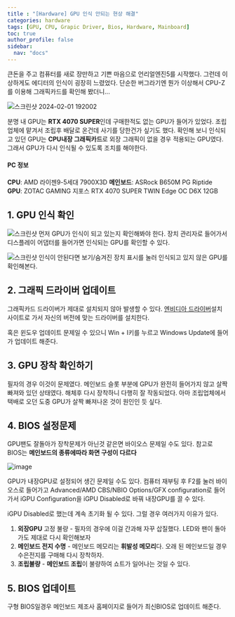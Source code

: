 ```yaml
---
title : "[Hardware] GPU 인식 안되는 현상 해결"
categories: hardware
tags: [GPU, CPU, Grapic Driver, Bios, Hardware, Mainboard]
toc: true
author_profile: false
sidebar:
  nav: "docs"
---
```


큰돈을 주고 컴퓨터를 새로 장만하고 기쁜 마음으로 언리얼엔진5를 시작했다. 그런데 이상하게도 에디터의 인식이 굉장히 느렸었다. 단순한 버그라기엔 뭔가 이상해서 CPU-Z를 이용해 그래픽카드를 확인해 봤더니... 

![스크린샷 2024-02-01 192002](https://github.com/mohitto55/mohitto55.github.io/assets/154340583/8b71498c-988e-45d2-bd83-6a7b3f7d7448)

분명 내 GPU는 **RTX 4070 SUPER**인데 구매한적도 없는 GPU가 들어가 있었다. 조립업체에 맡겨서 조립후 배달로 온건데 사기를 당한건가 싶기도 했다. 확인해 보니 인식되고 있던 GPU는 **CPU내장 그래픽카드**로 외장 그래픽이 없을 경우 적용되는 GPU였다. 그래서 GPU가 다시 인식될 수 있도록 조치를 해야한다.

#### PC 정보
**CPU**: AMD 라이젠9-5세대 7900X3D
**메인보드**: ASRock B650M PG Riptide
**GPU**: ZOTAC GAMING 지포스 RTX 4070 SUPER TWIN Edge OC D6X 12GB

## 1. GPU 인식 확인
![스크린샷](https://github.com/mohitto55/mohitto55.github.io/assets/154340583/52c02b95-3fbd-4556-bdc6-761469d426f7)
먼저 GPU가 인식이 되고 있는지 확인해봐야 한다. 
장치 관리자로 들어가서 디스플레이 어댑터를 들어가면 인식되는 GPU를 확인할 수 있다.

![스크린샷](https://github.com/mohitto55/mohitto55.github.io/assets/154340583/f4b93f52-e03c-464c-8470-6b55bfc295dc)
인식이 안된다면 보기/숨겨진 장치 표시를 눌러 인식되고 있지 않은 GPU를 확인해본다.

## 2. 그래픽 드라이버 업데이트
그래픽카드 드라이버가 제대로 설치되지 않아 발생할 수 있다. [엔비디아 드라이버](https://www.nvidia.co.kr/Download/index.aspx?lang=kr)설치 사이트로 가서 자신의 버전에 맞는 드라이버를 설치한다.

혹은 윈도우 업데이트 문제일 수 있으니 Win + I키를 누르고 Windows Update에 들어가 업데이트 해준다.

## 3. GPU 장착 확인하기
필자의 경우 이것이 문제였다. 메인보드 슬롯 부분에 GPU가 완전히 들어가지 않고 살짝 빠져와 있던 상태였다. 해체후 다시 장착하니 다행히 잘 작동되었다. 아마 조립업체에서 택배로 오던 도중 GPU가 살짝 빠져나온 것이 원인인 듯 싶다.

## 4. BIOS 설정문제
GPU팬도 잘돌아가 장착문제가 아닌것 같은면 바이오스 문제일 수도 있다. 참고로 BIOS는 **메인보드의 종류에따라 화면 구성이 다르다**

![image](https://github.com/mohitto55/mohitto55.github.io/assets/154340583/a348bf39-b279-47fe-9826-e2b712f89311)

GPU가 내장GPU로 설정되어 생긴 문제일 수도 있다. 컴퓨터 재부팅 후 F2를 눌러 바이오스로 들어가고 Advanced/AMD CBS/NBIO Options/GFX configuration로 들어가서 iGPU Configuration을 iGPU Disabled로 바꿔 내장GPU를 끌 수 있다.

iGPU Disabled로 했는데 계속 초기화 될 수 있다. 그럴 경우 여러가지 이유가 있다.
1. **외장GPU** 고정 불량 - 필자의 경우에 이걸 간과해 자꾸 삽질했다. LED와 팬이 돌아가도 제대로 다시 확인해보자
2. **메인보드 전지 수명** - 메인보드 메모리는 **휘발성 메모리**다. 오래 된 메인보드일 경우 수은전지를 구매해 다시 장착하자.
3. **조립불량** - **메인보드 조립**이 불량하여 쇼트가 일어나는 것일 수 있다.

## 5. BIOS 업데이트
구형 BIOS일경우 메인보드 제조사 홈페이지로 들어가 최신BIOS로 업데이트 해준다.

